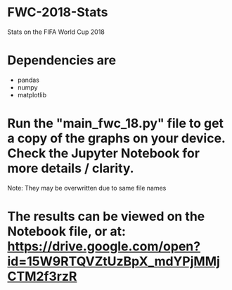 # FWC-2018-Stats
Stats on the FIFA World Cup 2018

# Dependencies are
  - pandas
  - numpy
  - matplotlib

# Run the "main_fwc_18.py" file to get a copy of the graphs on your device. Check the Jupyter Notebook for more details / clarity.
Note: They may be overwritten due to same file names

# The results can be viewed on the Notebook file, or at: https://drive.google.com/open?id=15W9RTQVZtUzBpX_mdYPjMMjCTM2f3rzR
